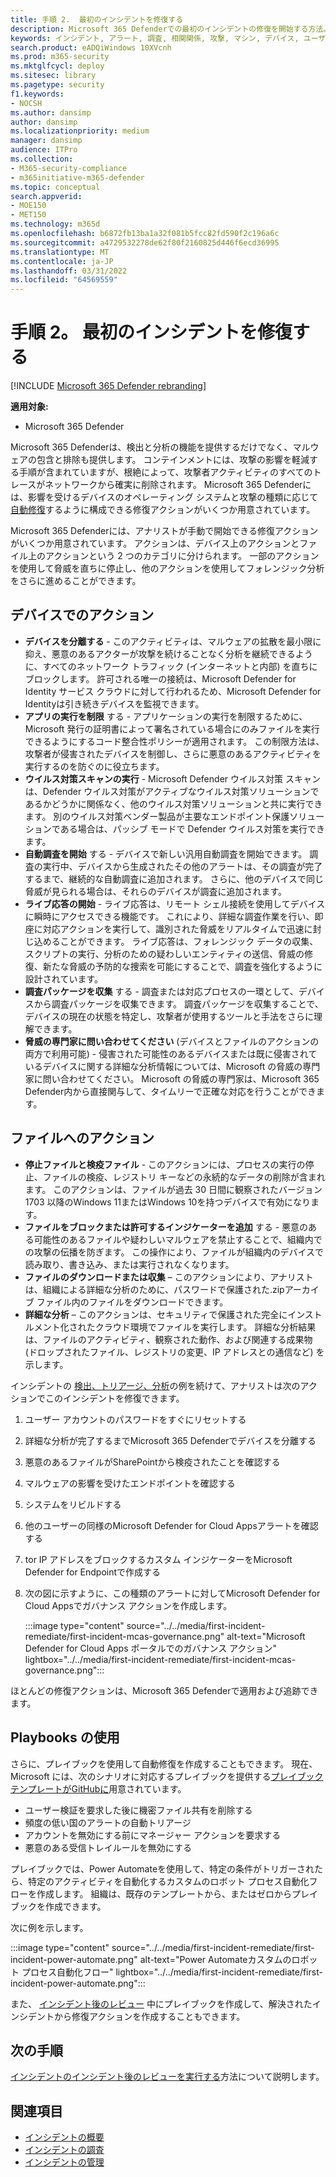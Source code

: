 ```yaml
---
title: 手順 2.  最初のインシデントを修復する
description: Microsoft 365 Defenderでの最初のインシデントの修復を開始する方法。
keywords: インシデント, アラート, 調査, 相関関係, 攻撃, マシン, デバイス, ユーザー, ID, ID, メールボックス, 電子メール, 365, microsoft, m365, インシデント対応, サイバー攻撃
search.product: eADQiWindows 10XVcnh
ms.prod: m365-security
ms.mktglfcycl: deploy
ms.sitesec: library
ms.pagetype: security
f1.keywords:
- NOCSH
ms.author: dansimp
author: dansimp
ms.localizationpriority: medium
manager: dansimp
audience: ITPro
ms.collection:
- M365-security-compliance
- m365initiative-m365-defender
ms.topic: conceptual
search.appverid:
- MOE150
- MET150
ms.technology: m365d
ms.openlocfilehash: b6872fb13ba1a32f081b5fcc82fd590f2c196a6c
ms.sourcegitcommit: a4729532278de62f80f2160825d446f6ecd36995
ms.translationtype: MT
ms.contentlocale: ja-JP
ms.lasthandoff: 03/31/2022
ms.locfileid: "64569559"
---
```

# <a name="step-2-remediate-your-first-incident"></a>手順 2。 最初のインシデントを修復する

[!INCLUDE [Microsoft 365 Defender rebranding](../includes/microsoft-defender.md)]

**適用対象:**
- Microsoft 365 Defender

Microsoft 365 Defenderは、検出と分析の機能を提供するだけでなく、マルウェアの包含と排除も提供します。 コンテインメントには、攻撃の影響を軽減する手順が含まれていますが、根絶によって、攻撃者アクティビティのすべてのトレースがネットワークから確実に削除されます。 Microsoft 365 Defenderには、影響を受けるデバイスのオペレーティング システムと攻撃の種類に応じて[自動修復](m365d-autoir.md)するように構成できる修復アクションがいくつか用意されています。

Microsoft 365 Defenderには、アナリストが手動で開始できる修復アクションがいくつか用意されています。 アクションは、デバイス上のアクションとファイル上のアクションという 2 つのカテゴリに分けられます。 一部のアクションを使用して脅威を直ちに停止し、他のアクションを使用してフォレンジック分析をさらに進めることができます。

## <a name="actions-on-devices"></a>デバイスでのアクション

- **デバイスを分離する** - このアクティビティは、マルウェアの拡散を最小限に抑え、悪意のあるアクターが攻撃を続けることなく分析を継続できるように、すべてのネットワーク トラフィック (インターネットと内部) を直ちにブロックします。 許可される唯一の接続は、Microsoft Defender for Identity サービス クラウドに対して行われるため、Microsoft Defender for Identityは引き続きデバイスを監視できます。 
- **アプリの実行を制限** する - アプリケーションの実行を制限するために、Microsoft 発行の証明書によって署名されている場合にのみファイルを実行できるようにするコード整合性ポリシーが適用されます。 この制限方法は、攻撃者が侵害されたデバイスを制御し、さらに悪意のあるアクティビティを実行するのを防ぐのに役立ちます。
- **ウイルス対策スキャンの実行** - Microsoft Defender ウイルス対策 スキャンは、Defender ウイルス対策がアクティブなウイルス対策ソリューションであるかどうかに関係なく、他のウイルス対策ソリューションと共に実行できます。 別のウイルス対策ベンダー製品が主要なエンドポイント保護ソリューションである場合は、パッシブ モードで Defender ウイルス対策を実行できます。
- **自動調査を開始** する - デバイスで新しい汎用自動調査を開始できます。 調査の実行中、デバイスから生成されたその他のアラートは、その調査が完了するまで、継続的な自動調査に追加されます。 さらに、他のデバイスで同じ脅威が見られる場合は、それらのデバイスが調査に追加されます。
- **ライブ応答の開始** - ライブ応答は、リモート シェル接続を使用してデバイスに瞬時にアクセスできる機能です。 これにより、詳細な調査作業を行い、即座に対応アクションを実行して、識別された脅威をリアルタイムで迅速に封じ込めることができます。 ライブ応答は、フォレンジック データの収集、スクリプトの実行、分析のための疑わしいエンティティの送信、脅威の修復、新たな脅威の予防的な捜索を可能にすることで、調査を強化するように設計されています。
- **調査パッケージを収集** する - 調査または対応プロセスの一環として、デバイスから調査パッケージを収集できます。 調査パッケージを収集することで、デバイスの現在の状態を特定し、攻撃者が使用するツールと手法をさらに理解できます。 
- **脅威の専門家に問い合わせてください** (デバイスとファイルのアクションの両方で利用可能) - 侵害された可能性のあるデバイスまたは既に侵害されているデバイスに関する詳細な分析情報については、Microsoft の脅威の専門家に問い合わせてください。 Microsoft の脅威の専門家は、Microsoft 365 Defender内から直接関与して、タイムリーで正確な対応を行うことができます。 

## <a name="actions-on-files"></a>ファイルへのアクション

- **停止ファイルと検疫ファイル** - このアクションには、プロセスの実行の停止、ファイルの検疫、レジストリ キーなどの永続的なデータの削除が含まれます。 このアクションは、ファイルが過去 30 日間に観察されたバージョン 1703 以降のWindows 11またはWindows 10を持つデバイスで有効になります。 
- **ファイルをブロックまたは許可するインジケーターを追加** する - 悪意のある可能性のあるファイルや疑わしいマルウェアを禁止することで、組織内での攻撃の伝播を防ぎます。 この操作により、ファイルが組織内のデバイスで読み取り、書き込み、または実行されなくなります。
- **ファイルのダウンロードまたは収集** – このアクションにより、アナリストは、組織による詳細な分析のために、パスワードで保護された.zipアーカイブ ファイル内のファイルをダウンロードできます。
- **詳細な分析** – このアクションは、セキュリティで保護された完全にインストルメント化されたクラウド環境でファイルを実行します。 詳細な分析結果は、ファイルのアクティビティ、観察された動作、および関連する成果物 (ドロップされたファイル、レジストリの変更、IP アドレスとの通信など) を示します。 

インシデントの [検出、トリアージ、分析](first-incident-analyze.md#analyze-your-first-incident)の例を続けて、アナリストは次のアクションでこのインシデントを修復できます。

1. ユーザー アカウントのパスワードをすぐにリセットする
2. 詳細な分析が完了するまでMicrosoft 365 Defenderでデバイスを分離する
3. 悪意のあるファイルがSharePointから検疫されたことを確認する
4. マルウェアの影響を受けたエンドポイントを確認する
5. システムをリビルドする
6. 他のユーザーの同様のMicrosoft Defender for Cloud Appsアラートを確認する
7. tor IP アドレスをブロックするカスタム インジケーターをMicrosoft Defender for Endpointで作成する
8. 次の図に示すように、この種類のアラートに対してMicrosoft Defender for Cloud Appsでガバナンス アクションを作成します。

   :::image type="content" source="../../media/first-incident-remediate/first-incident-mcas-governance.png" alt-text="Microsoft Defender for Cloud Apps ポータルでのガバナンス アクション" lightbox="../../media/first-incident-remediate/first-incident-mcas-governance.png":::

ほとんどの修復アクションは、Microsoft 365 Defenderで適用および追跡できます。

## <a name="using-playbooks"></a>Playbooks の使用

さらに、プレイブックを使用して自動修復を作成することもできます。 現在、Microsoft には、次のシナリオに対応するプレイブックを提供する[プレイブック テンプレートがGitHubに](https://github.com/microsoft/Microsoft-Cloud-App-Security/tree/master/Playbooks)用意されています。

- ユーザー検証を要求した後に機密ファイル共有を削除する
- 頻度の低い国のアラートの自動トリアージ
- アカウントを無効にする前にマネージャー アクションを要求する
- 悪意のある受信トレイルールを無効にする

プレイブックでは、Power Automateを使用して、特定の条件がトリガーされたら、特定のアクティビティを自動化するカスタムのロボット プロセス自動化フローを作成します。 組織は、既存のテンプレートから、またはゼロからプレイブックを作成できます。 

次に例を示します。
 
:::image type="content" source="../../media/first-incident-remediate/first-incident-power-automate.png" alt-text="Power Automateカスタムのロボット プロセス自動化フロー" lightbox="../../media/first-incident-remediate/first-incident-power-automate.png"::: 
 
また、 [インシデント後のレビュー](first-incident-post.md) 中にプレイブックを作成して、解決されたインシデントから修復アクションを作成することもできます。 

## <a name="next-step"></a>次の手順

[インシデントのインシデント後のレビューを実行する](first-incident-post.md)方法について説明します。

## <a name="see-also"></a>関連項目

- [インシデントの概要](incidents-overview.md)
- [インシデントの調査](investigate-incidents.md)
- [インシデントの管理](manage-incidents.md)
